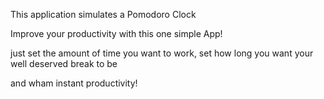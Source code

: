 This application simulates a Pomodoro Clock 

Improve your productivity with this one simple App! 

just set the amount of time you want to work, set how long you want your well deserved break to be

and wham instant productivity!
